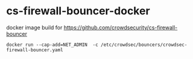 # cs-firewall-bouncer-docker

docker image build for <https://github.com/crowdsecurity/cs-firewall-bouncer>

```shell
docker run --cap-add=NET_ADMIN  -c /etc/crowdsec/bouncers/crowdsec-firewall-bouncer.yaml
```
